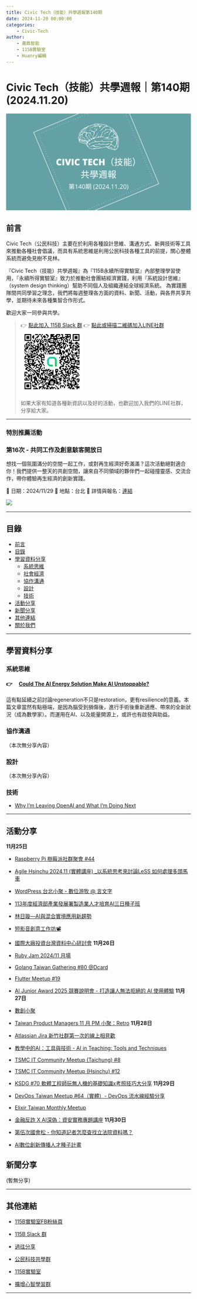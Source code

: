 ```yaml
---
title: Civic Tech（技能）共學週報第140期
date: 2024-11-20 00:00:00
categories:
	- Civic-Tech
author:
	- 嘉鼎智能
	- 115B實驗室
	- Huanry編輯
---
```

# Civic Tech（技能）共學週報｜第140期 (2024.11.20)

![Civic-Tech-140](/img/ct/140.png)

## 前言

Civic Tech（公民科技）主要在於利用各種設計思維、溝通方式、新興技術等工具來推動各種社會倡議，而具有系統思維是利用公民科技各種工具的前提，關心整體系統而避免見樹不見林。

『Civic Tech（技能）共學週報』為『115B永續所得實驗室』內部整理學習使用，『永續所得實驗室』致力於推動社會團結經濟實踐，利用『系統設計思維』（system design thinking）幫助不同個人及組織連結全球經濟系統。
為實踐團隊間共同學習之理念，我們將每週整理各方面的資料、新聞、活動，與各界共享共學，並期待未來各種集智合作形式。

歡迎大家一同參與共學。

>👉  [點此加入 115B Slack 群](https://bit.ly/Slack115b)
>👉  [點此或掃描二維碼加入LINE社群](https://line.me/ti/g2/Dj4AkbdDsY6o4D_CdDUB6Q)
>[![公民科技共學群](/img/產品共學群.jpg)](https://line.me/ti/g2/Dj4AkbdDsY6o4D_CdDUB6Q)
>
>如果大家有知道各種新資訊以及好的活動，也歡迎加入我們的LINE社群，分享給大家。


---
### 特別推薦活動

### 第16次 - 共同工作及創意駭客開放日

想找一個氛圍滿分的空間一起工作，或對再生經濟好奇滿滿？這次活動絕對適合你！我們提供一整天的共創空間，讓來自不同領域的夥伴們一起碰撞靈感、交流合作，帶你體驗再生經濟的創新實踐。

📅 日期：2024/11/29
📍 地點：台北
🔗 詳情與報名：[連結](https://www.accupass.com/event/2411110734171437742343)

[![](https://static.accupass.com/eventbanner/2404290709301040746221.jpg)](https://www.accupass.com/event/2411110734171437742343)

---
## 目錄
- [前言](#前言)
- [目錄](#目錄)
- [學習資料分享](#學習資料分享)
	- [系統思維](#系統思維)
	- [社會經濟](#社會經濟)
	- [協作溝通](#協作溝通)
	- [設計](#設計)
	- [技術](#技術)
- [活動分享](#活動分享)
- [新聞分享](#新聞分享)
- [其他連結](#其他連結)
- [關於我們](#關於我們)

---
## 學習資料分享
### 系統思維

#### 👉 &emsp;[Could The AI Energy Solution Make AI Unstoppable?](https://medium.datadriveninvestor.com/could-the-ai-energy-solution-make-ai-unstoppable-bfdd1bd7ad3c)

這有點延續之前討論regeneration不只是restoration，更有resilience的意義。本篇文章當然有點極端，是因為腦受到損傷後，進行手術後重新適應、帶來的全新狀況（成為數學家）。而運用在AI、以及能量開源上，或許也有啟發與助益。

### 協作溝通

（本次無分享內容）

### 設計

（本次無分享內容）

### 技術

- [Why I’m Leaving OpenAI and What I’m Doing Next](https://milesbrundage.substack.com/p/why-im-leaving-openai-and-what-im)

---
## 活動分享

**11月25日**
- [Raspberry Pi 樹莓派社群聚會 #44](https://raspberrypi-tw-bdfa45.kktix.cc/events/meetup44)

- [Agile Hsinchu 2024.11 (實體講座) _以系統思考來討論LeSS 如何處理多頭馬車](https://agilecommhc.kktix.cc/events/20241125)

- [WordPress 台北小聚 - 數位游牧 @ 言文字](https://www.meetup.com/taipei-wordpress/events/304355513/)

- [113年度經濟部產業發展署製造業人才培育AI三日種子班](https://www.accupass.com/event/2411010911461884629399)

- [林日璇—AI與混合實境應用新趨勢](https://www.accupass.com/event/2410220737482072037700)

- [短影音創意工作坊📽️](https://www.accupass.com/event/2410170126122858052100)

- [國際大廠投資台灣資料中心研討會](https://www.accupass.com/event/2410080845245693753510)
**11月26日**
- [Ruby Jam 2024/11 月場](https://rubytaiwan.kktix.cc/events/rubyjam2411)

- [Golang Taiwan Gathering #80 @Dcard](https://www.meetup.com/golang-taipei-meetup/events/304561186/)

- [Flutter Meetup #19](https://www.meetup.com/flutter-taipei/events/304608357/)

- [AI Junior Award 2025 競賽說明會 - 打造讓人無法拒絕的 AI 使用體驗](https://www.accupass.com/event/2410220621419737782190)
**11月27日**
- [數創小聚](https://www.accupass.com/event/2411120315112138802120)

- [Taiwan Product Managers 11 月 PM 小聚：Retro](https://taiwanproductmanagers.kktix.cc/events/retrohow2lose)
**11月28日**
- [Atlassian Jira 新竹社群第一次的線上相見歡](https://ace-hsinchu.kktix.cc/events/63571402)

- [教學中的AI：工具與技術 - AI in Teaching: Tools and Techniques](https://www.accupass.com/event/2411010701051142355609)

- [TSMC IT Community Meetup (Taichung) #8](https://tsmcitcommunitymeetup.kktix.cc/events/tsmc-it-meetup-taichung-8)

- [TSMC IT Community Meetup (Hsinchu) #12](https://tsmcitcommunitymeetup.kktix.cc/events/tsmc-it-meetup-hsinchu-12)

- [KSDG #70 軟體工程師玩無人機的基礎知識x考照技巧大分享](https://ksdg.kktix.cc/events/uav-for-devel-and-cert-tips-share)
**11月29日**
- [DevOps Taiwan Meetup #64（實體）- DevOps 流水線經驗分享](https://devops.kktix.cc/events/meetup-64)

- [Elixir Taiwan Monthly Meetup](https://www.meetup.com/elixirtw-taipei/events/304626940/)

- [金融反詐 X AI深偽：資安實務專題講座](https://isipevent.kktix.cc/events/n165isip)
**11月30日**
- [第伍次國會松 - 你知道記者怎麼查找立法院資料嗎？](https://g0v-congress.kktix.cc/events/g0v-congress5n)

- [AI數位創新傳播人才種子計畫](https://www.accupass.com/event/2411200414051164832682)

## 新聞分享

(暫無分享)

---
## 其他連結

- [115B實驗室FB粉絲頁](https://www.facebook.com/%E6%B0%B8%E7%BA%8C%E6%89%80%E5%BE%97%E5%AF%A6%E9%A9%97%E5%AE%A4-102916798609139)

- [115B Slack 群](https://bit.ly/Slack115b)

- [過往分享](/categories/Civic-Tech)

- [公民科技共學群](https://line.me/ti/g2/Dj4AkbdDsY6o4D_CdDUB6Q?utm_source=invitation&utm_medium=link_copy&utm_campaign=default)

- [115B實驗室](https://line.me/ti/g2/asPFU-0w4o9MIRSBdb4gtg?utm_source=invitation&utm_medium=link_copy&utm_campaign=default)

- [擴增心智學習群](https://line.me/ti/g2/asPFU-0w4o9MIRSBdb4gtg?utm_source=invitation&utm_medium=link_copy&utm_campaign=default)

---
